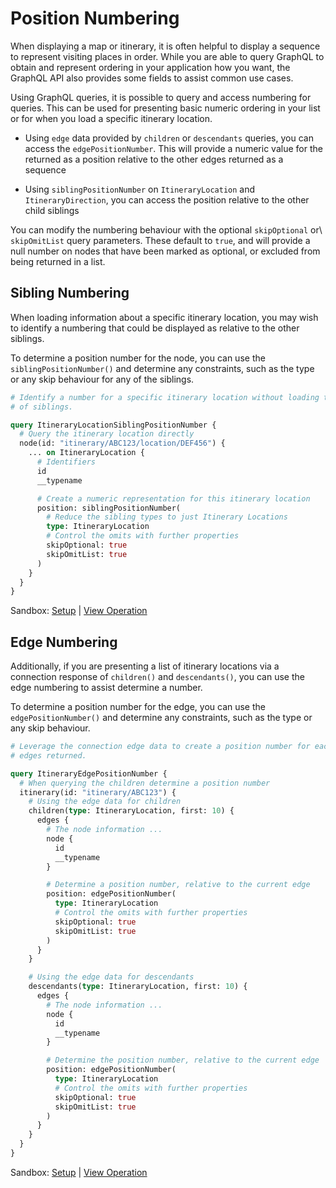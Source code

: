 # Position Numbering

When displaying a map or itinerary, it is often helpful to display a sequence to
represent visiting places in order. While you are able to query GraphQL to
obtain and represent ordering in your application how you want, the GraphQL API
also provides some fields to assist common use cases.

Using GraphQL queries, it is possible to query and access numbering for queries.
This can be used for presenting basic numeric ordering in your list or for when
you load a specific itinerary location.

- Using `edge` data provided by `children` or `descendants` queries, you can
  access the `edgePositionNumber`. This will provide a numeric value for the
  returned as a position relative to the other edges returned as a sequence

- Using `siblingPositionNumber` on `ItineraryLocation` and `ItineraryDirection`,
  you can access the position relative to the other child siblings

You can modify the numbering behaviour with the optional `skipOptional` or\\
`skipOmitList` query parameters. These default to `true`, and will provide a
null number on nodes that have been marked as optional, or excluded from being
returned in a list.

## Sibling Numbering

When loading information about a specific itinerary location, you may wish to
identify a numbering that could be displayed as relative to the other siblings.

To determine a position number for the node, you can use the
`siblingPositionNumber()` and determine any constraints, such as the type or any
skip behaviour for any of the siblings.

```graphql
# Identify a number for a specific itinerary location without loading the list
# of siblings.

query ItineraryLocationSiblingPositionNumber {
  # Query the itinerary location directly
  node(id: "itinerary/ABC123/location/DEF456") {
    ... on ItineraryLocation {
      # Identifiers
      id
      __typename

      # Create a numeric representation for this itinerary location
      position: siblingPositionNumber(
        # Reduce the sibling types to just Itinerary Locations
        type: ItineraryLocation
        # Control the omits with further properties
        skipOptional: true
        skipOmitList: true
      )
    }
  }
}
```

Sandbox: [Setup](/topics/graphql/Apollo%20Sandbox/) |
[View Operation](https://studio.apollographql.com/sandbox/explorer?explorerURLState=N4IgJg9gxgrgtgUwHYBcQC4QGIAEBJMZFASwDMBPHAQxyXgCMEAnHUiFmgZwAcEoziUHMRJJmVJpQA20KiQhIcAdxEALCDBQ4ZVMMSQBzHClUJtxTigA6SXBFI5OxelP0HOAOhs2AjjGaUeKLikgAysvJIAMrOroYAChBOkQByDMw4wDY4OLgAiv6SxqbCwUwS0hHECjh6THwoUuTZtBCEABTEYOg4ViAi+iHkAPQAggBCAMIAjABMAMzDMlBy1UjDACIAogBiACwArABsfQCUmS05Htc4NUGD5WFVNVmKOe+4BEQCzJyX711-jkAPrAlDkXhIKiIbxvd65HCTepyMw0OiIJiCHD1bj1ThEVY1NgsEwWUoPCraZ5IIE4bhJAYKHpOFxuRLJNZpOCMJjtWk5XAAJQQYBgUDMJjMLLiRnBvE4xggOAAVjBLPgypTwitIn84fDjBCED17mJHuRtYSafr4bhJgoUEwIFJimYIHARAqVCZWDAmJKWLiILx-cQEHqDe9OABrYjcADy3EiVCkPUd-n5jljCY9KFCFhQaaYGZtOFO-wAvi0q0gKyAK0A)

## Edge Numbering

Additionally, if you are presenting a list of itinerary locations via a
connection response of `children()` and `descendants()`, you can use the edge
numbering to assist determine a number.

To determine a position number for the edge, you can use the
`edgePositionNumber()` and determine any constraints, such as the type or any
skip behaviour.

```graphql
# Leverage the connection edge data to create a position number for each of the
# edges returned.

query ItineraryEdgePositionNumber {
  # When querying the children determine a position number
  itinerary(id: "itinerary/ABC123") {
    # Using the edge data for children
    children(type: ItineraryLocation, first: 10) {
      edges {
        # The node information ...
        node {
          id
          __typename
        }

        # Determine a position number, relative to the current edge
        position: edgePositionNumber(
          type: ItineraryLocation
          # Control the omits with further properties
          skipOptional: true
          skipOmitList: true
        )
      }
    }

    # Using the edge data for descendants
    descendants(type: ItineraryLocation, first: 10) {
      edges {
        # The node information ...
        node {
          id
          __typename
        }

        # Determine the position number, relative to the current edge
        position: edgePositionNumber(
          type: ItineraryLocation
          # Control the omits with further properties
          skipOptional: true
          skipOmitList: true
        )
      }
    }
  }
}
```

Sandbox: [Setup](/topics/graphql/Apollo%20Sandbox/) |
[View Operation](https://studio.apollographql.com/sandbox/explorer?explorerURLState=N4IgJg9gxgrgtgUwHYBcQC4QGIAEAZBANwQCcBDAcwRxQAtqoIkkEoUBLJnBMKnMMijI0IOKCQSDqwgA4QAzuw5ck8AEakcAMwgluZKLRwQtNegB0kuHlXk4JKGCRZgAdJcsBHGKQCeOAEkOFnISXwBRXgQABQUlTiQAOXVNYEscHFwAdXokHG8-diQKMwZadgAbMAk8sAQUUjgi6Rw5RWU81TgNEnSceJCyMIAKdjB0HHMQAdIh3wB6AEEAIQBhAEYAJgBmKYBKHDS8jMycAFVFYtLuKP5BYR09Q0rq5D6M56qa4ZRfGQQJkFmqFfHhoIIEgAabTsEjyFATdYABgORxOJxsCDsaPRJ1wABV6DgkBA6v0kI84BCuK5ae9cSSyTjcScxvSWQB9Dm-f5IMiIdknAC+HmOLNwABF6o1mjhZHEOsSUiRoRIKhDiCJrrASDUUDcqIKMm14kwJpjYu0EsluqRhkaTjyAYFgrMwmCoNSkA6MrhVkwUCQIBVrhAmig7AB3JRGLROOiaGRB-4kDhYn04eQAa3YMgA8jIOmQKhNAz4M9nc3nw3h2PDSyRy2LcXtBSLm+36bgLkUSgmDdQBEJtLp+FioMgBKh5PS6vIJ0gpxGfn9nUDBu7wR1oVpYfWcMjUYLMdiHQSiYzqEVKV6cLT3M30ZfDhm2Y-cVynXyBe+Mp3f6cUoNCQTQsNcJqKl0PSqgg6ocJqKCiP2Op6gODoQQk5pRJappJMq9oARkTqAq6IIel6GZ+gGQYhv2YZKFGMbaPG9B6EmEApmmM6EZmOb5oWCTFg2TYsuilb5jWdYIjQjYIA6rbvu26JKTg7ZCiAQpAA)
